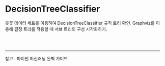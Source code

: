 # DecisionTreeClassifier
붓꽃 데이터 세트를 이용하여 DecisionTreeClassifier 규칙 트리 확인.
Graphviz를 이용해 결정 트리를 적용할 때 서브 트리의 구성 시각화하기.


<br><br>
<hr>
참고 : 파이썬 머신러닝 완벽 가이드 
